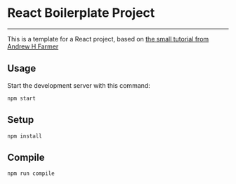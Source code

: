 # React Boilerplate Project
---
 
This is a template for a React project, based on [the small tutorial from Andrew H Farmer](https://www.andrewhfarmer.com/build-your-own-starter/#0-intro)
 
Usage
---
 
Start the development server with this command:
 
```
npm start
```
 
 
 
Setup
---
 
```
npm install
```
 
 
 
Compile
---
 
```
npm run compile
```
